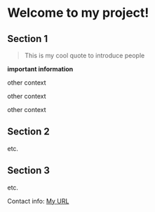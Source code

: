 # Welcome to my project!

## Section 1

> This is my cool quote to introduce people

**important information**

other context

other context

other context

## Section 2

etc. 

## Section 3

etc.

Contact info:
[My URL](stepwisedata.com)


